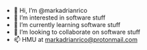 - 👋 Hi, I’m @markadrianrico
- 👀 I’m interested in software stuff
- 🌱 I’m currently learning software stuff
- 💞️ I’m looking to collaborate on software stuff
- 📫 HMU at markadrianrico@protonmail.com
